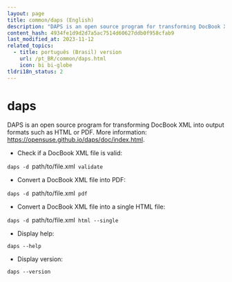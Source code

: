 ```yaml
---
layout: page
title: common/daps (English)
description: "DAPS is an open source program for transforming DocBook XML into output formats such as HTML or PDF."
content_hash: 4934fe1d9d2d7a5ac7514d60627ddb0f958cfab9
last_modified_at: 2023-11-12
related_topics:
  - title: português (Brasil) version
    url: /pt_BR/common/daps.html
    icon: bi bi-globe
tldri18n_status: 2
---
```

# daps

DAPS is an open source program for transforming DocBook XML into output formats such as HTML or PDF.
More information: <https://opensuse.github.io/daps/doc/index.html>.

- Check if a DocBook XML file is valid:

`daps -d `<span class="tldr-var badge badge-pill bg-dark-lm bg-white-dm text-white-lm text-dark-dm font-weight-bold">path/to/file.xml</span>` validate`

- Convert a DocBook XML file into PDF:

`daps -d `<span class="tldr-var badge badge-pill bg-dark-lm bg-white-dm text-white-lm text-dark-dm font-weight-bold">path/to/file.xml</span>` pdf`

- Convert a DocBook XML file into a single HTML file:

`daps -d `<span class="tldr-var badge badge-pill bg-dark-lm bg-white-dm text-white-lm text-dark-dm font-weight-bold">path/to/file.xml</span>` html --single`

- Display help:

`daps --help`

- Display version:

`daps --version`
